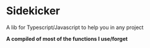 # Sidekicker
A lib for Typescript/Javascript to help you in any project

**A compiled of most of the functions I use/forget**
